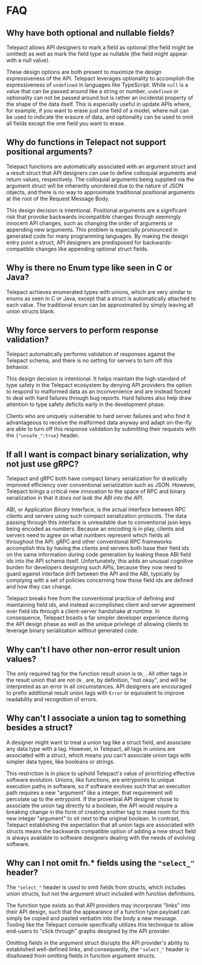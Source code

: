 # FAQ

## Why have both optional and nullable fields?

Telepact allows API designers to mark a field as optional (the field might be
omitted) as well as mark the field type as nullable (the field might appear with
a null value).

These design options are both present to maximize the design expressiveness of
the API. Telepact leverages optionality to accomplish the expressiveness of
`undefined` in languages like TypeScript. While `null` is a value that can be
passed around like a string or number, `undefined` or optionality can not be
passed around but is rather an incidental property of the shape of the data
itself. This is especially useful in update APIs where, for example, if you want
to erase just one field of a model, where null can be used to indicate the
erasure of data, and optionality can be used to omit all fields except the one
field you want to erase.

## Why do functions in Telepact not support positional arguments?

Telepact functions are automatically associated with an argument struct and a
result struct that API designers can use to define colloquial arguments and
return values, respectively. The colloquial arguments being supplied via the
argument struct will be inherently unordered due to the nature of JSON objects,
and there is no way to approximate traditional positional arguments at the root
of the Request Message Body.

This design decision is intentional. Positional arguments are a significant risk
that provoke backwards incompatible changes through seemingly innocent API
changes, such as changing the order of arguments or appending new arguments.
This problem is especially pronounced in generated code for many programming
languages. By making the design entry point a struct, API designers are
predisposed for backwards-compatible changes like appending optional struct
fields.

## Why is there no Enum type like seen in C or Java?

Telepact achieves enumerated types with unions, which are very similar to enums as
seen in C or Java, except that a struct is automatically attached to each value.
The traditional enum can be approximated by simply leaving all union structs
blank.

## Why force servers to perform response validation?

Telepact automatically performs validation of responses against the Telepact schema, and
there is no setting for servers to turn off this behavior.

This design decision is intentional. It helps maintain the high standard of type
safety in the Telepact ecosystem by denying API providers the option to respond to
malformed data as an inconvenience and are instead forced to deal with hard
failures through bug reports. Hard failures also help draw attention to type
safety deficits early in the development phase.

Clients who are uniquely vulnerable to hard server failures and who find it
advantageous to receive the malformed data anyway and adapt on-the-fly are able
to turn off this response validation by submitting their requests with the
`{"unsafe_":true}` header.

## If all I want is compact binary serialization, why not just use gRPC?

Telepact and gRPC both have compact binary serialization for drastically improved
efficiency over conventional serialization such as JSON. However, Telepact brings a
critical new innovation to the space of RPC and binary serialization in that it
_does not leak the ABI into the API_.

ABI, or Application _Binary_ Interface, is the actual interface between RPC
clients and servers using such compact serialization protocols. The data passing
through this interface is unreadable due to conventional json keys being encoded
as numbers. Because an encoding is in play, clients and servers need to agree on
what numbers represent which fields all throughout the API. gRPC and other
conventional RPC frameworks accomplish this by having the clients and servers
both base their field ids on the same information during code generation by
leaking these ABI field ids into the API schema itself. Unfortunately, this adds
an unusual cognitive burden for developers designing such APIs, because they now
need to guard against interface drift between the API and the ABI, typically by
complying with a set of policies concerning how those field ids are defined and
how they can change.

Telepact breaks free from the conventional practice of defining and maintaining
field ids, and instead accomplishes client and server agreement over field ids
through a client-server handshake at runtime. In consequence, Telepact boasts a far
simpler developer experience during the API design phase as well as the unique
privilege of allowing clients to leverage binary serialization without generated
code.

## Why can't I have other non-error result union values?

The only required tag for the function result union is `Ok_`. All other tags in
the result union that are not `Ok_` are, by definition, "not okay", and will be
interpreted as an error in all circumstances. API designers are encouraged to
prefix additional result union tags with `Error` or equivalent to improve
readability and recognition of errors.

## Why can't I associate a union tag to something besides a struct?

A designer might want to treat a union tag like a struct field, and associate
any data type with a tag. However, in Telepact, all tags in unions are associated
with a struct, which means you can't associate union tags with simpler data
types, like booleans or strings.

This restriction is in place to uphold Telepact's value of prioritizing effective
software evolution. Unions, like functions, are entrypoints to unique execution
paths in software, so if software evolves such that an execution path requires a
new "argument" like a integer, that requirement will percolate up to the
entrypoint. If the proverbial API designer chose to associate the union tag
directly to a boolean, the API would require a breaking change in the form of
creating another tag to make room for this new integer "argument" to sit next to
the original boolean. In contrast, Telepact establishing the expectation that all
union tags are associated with structs means the backwards compatible option of
adding a new struct field is always available to software designers dealing with
the needs of evolving software.

## Why can I not omit fn.\* fields using the `"select_"` header?

The `"select_"` header is used to omit fields from structs, which includes union
structs, but not the argument struct included with function definitions.

The function type exists so that API providers may incorporate "links" into
their API design, such that the appearance of a function type payload can simply
be copied and pasted verbatim into the body a new message. Tooling like the Telepact
console specifically utilizes this technique to allow end-users to "click
through" graphs designed by the API provider.

Omitting fields in the argument struct disrupts the API provider's ability to
established well-defined links, and consequently, the `"select_"` header is
disallowed from omitting fields in function argument structs.
